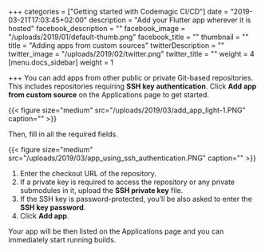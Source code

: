+++
categories = ["Getting started with Codemagic CI/CD"]
date = "2019-03-21T17:03:45+02:00"
description = "Add your Flutter app wherever it is hosted"
facebook_description = ""
facebook_image = "/uploads/2019/01/default-thumb.png"
facebook_title = ""
thumbnail = ""
title = "Adding apps from custom sources"
twitterDescription = ""
twitter_image = "/uploads/2019/02/twitter.png"
twitter_title = ""
weight = 4
[menu.docs_sidebar]
weight = 1

+++
You can add apps from other public or private Git-based repositories. This includes repositories requiring **SSH key authentication**. Click **Add app from custom source** on the Applications page to get started.

{{< figure size="medium" src="/uploads/2019/03/add_app_light-1.PNG" caption="" >}}

Then, fill in all the required fields.

{{< figure size="medium" src="/uploads/2019/03/app_using_ssh_authentication.PNG" caption="" >}}

1. Enter the checkout URL of the repository.
2. If a private key is required to access the repository or any private submodules in it, upload the **SSH private key** file.
3. If the SSH key is password-protected, you’ll be also asked to enter the **SSH key password**.
4. Click **Add app**.

Your app will be then listed on the Applications page and you can immediately start running builds.